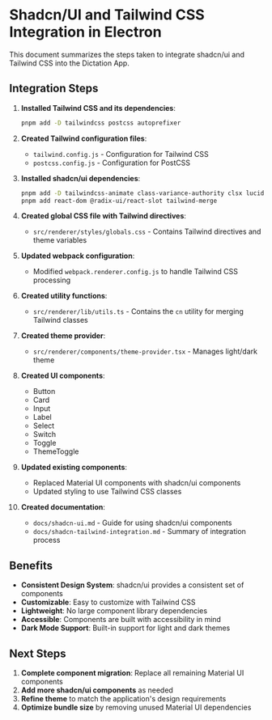 # Shadcn/UI and Tailwind CSS Integration in Electron

This document summarizes the steps taken to integrate shadcn/ui and Tailwind CSS into the Dictation App.

## Integration Steps

1. **Installed Tailwind CSS and its dependencies**:
   ```bash
   pnpm add -D tailwindcss postcss autoprefixer
   ```

2. **Created Tailwind configuration files**:
   - `tailwind.config.js` - Configuration for Tailwind CSS
   - `postcss.config.js` - Configuration for PostCSS

3. **Installed shadcn/ui dependencies**:
   ```bash
   pnpm add -D tailwindcss-animate class-variance-authority clsx lucide-react
   pnpm add react-dom @radix-ui/react-slot tailwind-merge
   ```

4. **Created global CSS file with Tailwind directives**:
   - `src/renderer/styles/globals.css` - Contains Tailwind directives and theme variables

5. **Updated webpack configuration**:
   - Modified `webpack.renderer.config.js` to handle Tailwind CSS processing

6. **Created utility functions**:
   - `src/renderer/lib/utils.ts` - Contains the `cn` utility for merging Tailwind classes

7. **Created theme provider**:
   - `src/renderer/components/theme-provider.tsx` - Manages light/dark theme

8. **Created UI components**:
   - Button
   - Card
   - Input
   - Label
   - Select
   - Switch
   - Toggle
   - ThemeToggle

9. **Updated existing components**:
   - Replaced Material UI components with shadcn/ui components
   - Updated styling to use Tailwind CSS classes

10. **Created documentation**:
    - `docs/shadcn-ui.md` - Guide for using shadcn/ui components
    - `docs/shadcn-tailwind-integration.md` - Summary of integration process

## Benefits

- **Consistent Design System**: shadcn/ui provides a consistent set of components
- **Customizable**: Easy to customize with Tailwind CSS
- **Lightweight**: No large component library dependencies
- **Accessible**: Components are built with accessibility in mind
- **Dark Mode Support**: Built-in support for light and dark themes

## Next Steps

1. **Complete component migration**: Replace all remaining Material UI components
2. **Add more shadcn/ui components** as needed
3. **Refine theme** to match the application's design requirements
4. **Optimize bundle size** by removing unused Material UI dependencies 